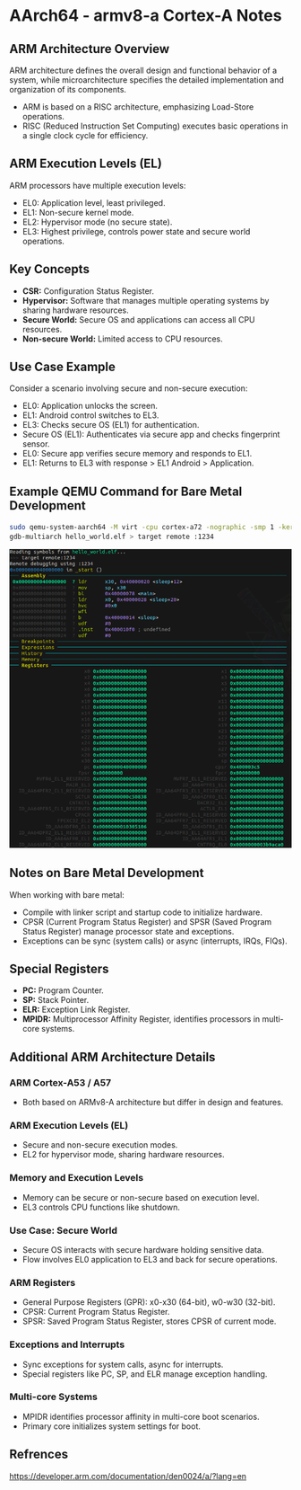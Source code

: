 # AArch64 - armv8-a Cortex-A Notes

## ARM Architecture Overview

ARM architecture defines the overall design and functional behavior of a system, while microarchitecture specifies the detailed implementation and organization of its components.

- ARM is based on a RISC architecture, emphasizing Load-Store operations.
- RISC (Reduced Instruction Set Computing) executes basic operations in a single clock cycle for efficiency.

## ARM Execution Levels (EL)

ARM processors have multiple execution levels:

- EL0: Application level, least privileged.
- EL1: Non-secure kernel mode.
- EL2: Hypervisor mode (no secure state).
- EL3: Highest privilege, controls power state and secure world operations.

## Key Concepts

- **CSR:** Configuration Status Register.
- **Hypervisor:** Software that manages multiple operating systems by sharing hardware resources.
- **Secure World:** Secure OS and applications can access all CPU resources.
- **Non-secure World:** Limited access to CPU resources.

## Use Case Example

Consider a scenario involving secure and non-secure execution:

- EL0: Application unlocks the screen.
- EL1: Android control switches to EL3.
- EL3: Checks secure OS (EL1) for authentication.
- Secure OS (EL1): Authenticates via secure app and checks fingerprint sensor.
- EL0: Secure app verifies secure memory and responds to EL1.
- EL1: Returns to EL3 with response > EL1 Android > Application.

## Example QEMU Command for Bare Metal Development

```bash
sudo qemu-system-aarch64 -M virt -cpu cortex-a72 -nographic -smp 1 -kernel hello_world.elf -S -s
gdb-multiarch hello_world.elf > target remote :1234
```

![1721300329727](image/README/1721300329727.png)

## Notes on Bare Metal Development

When working with bare metal:

* Compile with linker script and startup code to initialize hardware.
* CPSR (Current Program Status Register) and SPSR (Saved Program Status Register) manage processor state and exceptions.
* Exceptions can be sync (system calls) or async (interrupts, IRQs, FIQs).

## Special Registers

* **PC:** Program Counter.
* **SP:** Stack Pointer.
* **ELR:** Exception Link Register.
* **MPIDR:** Multiprocessor Affinity Register, identifies processors in multi-core systems.

## Additional ARM Architecture Details

### ARM Cortex-A53 / A57

* Both based on ARMv8-A architecture but differ in design and features.

### ARM Execution Levels (EL)

* Secure and non-secure execution modes.
* EL2 for hypervisor mode, sharing hardware resources.

### Memory and Execution Levels

* Memory can be secure or non-secure based on execution level.
* EL3 controls CPU functions like shutdown.

### Use Case: Secure World

* Secure OS interacts with secure hardware holding sensitive data.
* Flow involves EL0 application to EL3 and back for secure operations.

### ARM Registers

* General Purpose Registers (GPR): x0-x30 (64-bit), w0-w30 (32-bit).
* CPSR: Current Program Status Register.
* SPSR: Saved Program Status Register, stores CPSR of current mode.

### Exceptions and Interrupts

* Sync exceptions for system calls, async for interrupts.
* Special registers like PC, SP, and ELR manage exception handling.

### Multi-core Systems

* MPIDR identifies processor affinity in multi-core boot scenarios.
* Primary core initializes system settings for boot.




## Refrences

https://developer.arm.com/documentation/den0024/a/?lang=en
